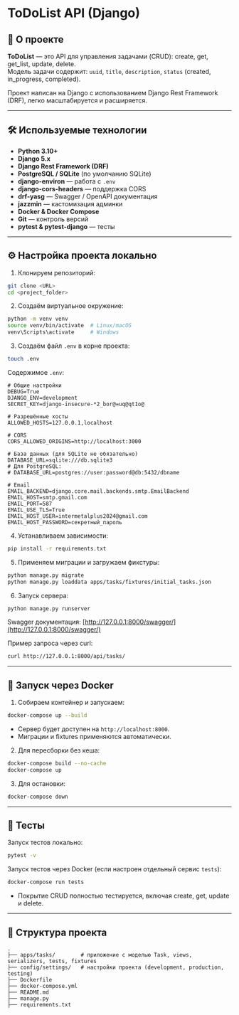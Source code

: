 
# ToDoList API (Django)

## 📌 О проекте
**ToDoList** — это API для управления задачами (CRUD): create, get, get_list, update, delete.  
Модель задачи содержит: `uuid`, `title`, `description`, `status` (created, in_progress, completed).  

Проект написан на Django с использованием Django Rest Framework (DRF), легко масштабируется и расширяется.


---

## 🛠 Используемые технологии

- **Python 3.10+**
- **Django 5.x**
- **Django Rest Framework (DRF)**
- **PostgreSQL / SQLite** (по умолчанию SQLite)
- **django-environ** — работа с `.env`
- **django-cors-headers** — поддержка CORS
- **drf-yasg** — Swagger / OpenAPI документация
- **jazzmin** — кастомизация админки
- **Docker & Docker Compose**
- **Git** — контроль версий
- **pytest & pytest-django** — тесты

---

## ⚙️ Настройка проекта локально

1. Клонируем репозиторий:

```bash
git clone <URL>
cd <project_folder>
````

2. Создаём виртуальное окружение:

```bash
python -m venv venv
source venv/bin/activate  # Linux/macOS
venv\Scripts\activate     # Windows
```

3. Создаём файл `.env` в корне проекта:

```bash
touch .env
```

Содержимое `.env`:

```env
# Общие настройки
DEBUG=True
DJANGO_ENV=development
SECRET_KEY=django-insecure-*2_bor@=uq@qt1o@

# Разрешённые хосты
ALLOWED_HOSTS=127.0.0.1,localhost

# CORS
CORS_ALLOWED_ORIGINS=http://localhost:3000

# База данных (для SQLite не обязательно)
DATABASE_URL=sqlite:///db.sqlite3
# Для PostgreSQL:
# DATABASE_URL=postgres://user:password@db:5432/dbname

# Email
EMAIL_BACKEND=django.core.mail.backends.smtp.EmailBackend
EMAIL_HOST=smtp.gmail.com
EMAIL_PORT=587
EMAIL_USE_TLS=True
EMAIL_HOST_USER=intermetalplus2024@gmail.com
EMAIL_HOST_PASSWORD=секретный_пароль
```

4. Устанавливаем зависимости:

```bash
pip install -r requirements.txt
```

5. Применяем миграции и загружаем фикстуры:

```bash
python manage.py migrate
python manage.py loaddata apps/tasks/fixtures/initial_tasks.json
```

6. Запуск сервера:

```bash
python manage.py runserver
```

Swagger документация: [http://127.0.0.1:8000/swagger/](http://127.0.0.1:8000/swagger/)

Пример запроса через curl:

```bash
curl http://127.0.0.1:8000/api/tasks/
```

---

## 🐳 Запуск через Docker

1. Собираем контейнер и запускаем:

```bash
docker-compose up --build
```

* Сервер будет доступен на `http://localhost:8000`.
* Миграции и fixtures применяются автоматически.

2. Для пересборки без кеша:

```bash
docker-compose build --no-cache
docker-compose up
```

3. Для остановки:

```bash
docker-compose down
```

---

## 🧪 Тесты

Запуск тестов локально:

```bash
pytest -v
```

Запуск тестов через Docker (если настроен отдельный сервис `tests`):

```bash
docker-compose run tests
```

* Покрытие CRUD полностью тестируется, включая create, get, update и delete.

---

## 📂 Структура проекта

```
.
├── apps/tasks/        # приложение с моделью Task, views, serializers, tests, fixtures
├── config/settings/   # настройки проекта (development, production, testing)
├── Dockerfile
├── docker-compose.yml
├── README.md
├── manage.py
├── requirements.txt
```


